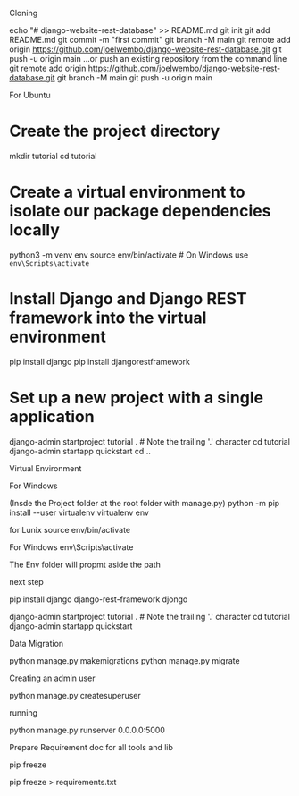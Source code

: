 Cloning

echo "# django-website-rest-database" >> README.md
git init
git add README.md
git commit -m "first commit"
git branch -M main
git remote add origin https://github.com/joelwembo/django-website-rest-database.git
git push -u origin main
…or push an existing repository from the command line
git remote add origin https://github.com/joelwembo/django-website-rest-database.git
git branch -M main
git push -u origin main


For Ubuntu
# Create the project directory
mkdir tutorial
cd tutorial

# Create a virtual environment to isolate our package dependencies locally
python3 -m venv env
source env/bin/activate  # On Windows use `env\Scripts\activate`

# Install Django and Django REST framework into the virtual environment
pip install django
pip install djangorestframework

# Set up a new project with a single application
django-admin startproject tutorial .  # Note the trailing '.' character
cd tutorial
django-admin startapp quickstart
cd ..

Virtual Environment

For Windows



(Insde the Project folder  at the root folder with manage.py)
python -m pip install --user virtualenv
virtualenv env    

for Lunix source env/bin/activate

For Windows env\Scripts\activate

The Env folder will propmt aside the path


next step

pip install django django-rest-framework djongo

django-admin startproject tutorial .  # Note the trailing '.' character
cd tutorial
django-admin startapp quickstart


Data Migration

python manage.py makemigrations
python manage.py migrate

Creating an admin user

python manage.py createsuperuser


running

python manage.py runserver 0.0.0.0:5000

Prepare Requirement doc for all tools and lib

pip freeze 

pip freeze > requirements.txt